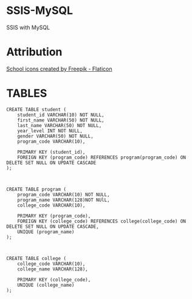 # SSIS-MySQL
SSIS with MySQL

# Attribution
<a href="https://www.flaticon.com/free-icons/school" title="school icons">School icons created by Freepik - Flaticon</a>

# TABLES

```
CREATE TABLE student (
	student_id VARCHAR(10) NOT NULL,
    first_name VARCHAR(50) NOT NULL,
    last_name VARCHAR(50) NOT NULL,
    year_level INT NOT NULL,
    gender VARCHAR(50) NOT NULL,
    program_code VARCHAR(10),
    
    PRIMARY KEY (student_id),
	FOREIGN KEY (program_code) REFERENCES program(program_code) ON DELETE SET NULL ON UPDATE CASCADE 
);



CREATE TABLE program (
	program_code VARCHAR(10) NOT NULL,
    program_name VARCHAR(128)NOT NUlL,
    college_code VARCHAR(10),
    
    PRIMARY KEY (program_code),
    FOREIGN KEY (college_code) REFERENCES college(college_code) ON DELETE SET NULL ON UPDATE CASCADE,
    UNIQUE (program_name)
);



CREATE TABLE college (
	college_code VARCHAR(10),
    college_name VARCHAR(128), 
    
    PRIMARY KEY	(college_code),
    UNIQUE (college_name) 
);
```
